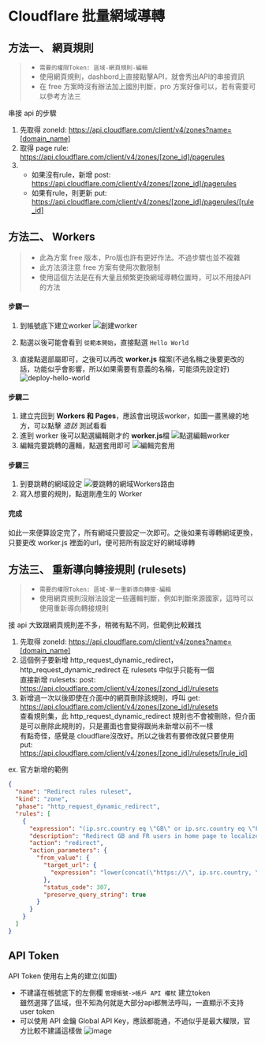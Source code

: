 Cloudflare 批量網域導轉
===

方法一、 網頁規則
---
> * `需要的權限Token: 區域-網頁規則-編輯`
> * 使用網頁規則，dashbord上直接點擊API，就會秀出API的串接資訊
> * 在 free 方案時沒有辦法加上國別判斷，pro 方案好像可以，若有需要可以參考方法三

串接 api 的步驟
1. 先取得 zoneId: https://api.cloudflare.com/client/v4/zones?name=[domain_name]
2. 取得 page rule: https://api.cloudflare.com/client/v4/zones/[zone_id]/pagerules
3. - 如果沒有rule，新增 post: https://api.cloudflare.com/client/v4/zones/[zone_id]/pagerules
   - 如果有rule，則更新 put: https://api.cloudflare.com/client/v4/zones/[zone_id]/pagerules/[rule_id]


方法二、 Workers
---
> * 此為方案 free 版本，Pro版也許有更好作法。不過步驟也並不複雜
> * 此方法須注意 free 方案有使用次數限制
> * 使用這個方法是在有大量且頻繁更換網域導轉位置時，可以不用接API的方法
#### 步驟一
1. 到帳號底下建立worker
![創建worker](https://github.com/user-attachments/assets/840ea81a-0224-4c0f-8337-c9a60d577bac)

2. 點選以後可能會看到 `從範本開始`，直接點選 `Hello World`
3. 直接點選部屬即可，之後可以再改 **worker.js** 檔案(不過名稱之後要更改的話，功能似乎會影響，所以如果需要有意義的名稱，可能須先設定好)
![deploy-hello-world](https://github.com/user-attachments/assets/fbfb3c4b-e0a3-4007-9bc4-ff5f8e78c654)


#### 步驟二
1. 建立完回到 **Workers 和 Pages**，應該會出現該worker，如圖一畫黑線的地方，可以點擊 *造訪* 測試看看
2. 進到 worker 後可以點選編輯剛才的 **worker.js**檔
   ![點選編輯worker](https://github.com/user-attachments/assets/fcb7ca94-beda-47f9-b9ec-63eb3708f0a2)
3. 編輯完要跳轉的邏輯，點選套用即可
   ![編輯完套用](https://github.com/user-attachments/assets/a8069081-c06d-4164-8c84-6c7ddf5dd0a8)

#### 步驟三
1. 到要跳轉的網域設定
   ![要跳轉的網域Workers路由](https://github.com/user-attachments/assets/7719886e-8ded-4b47-b3f2-a53669f250f1)
2. 寫入想要的規則，點選剛產生的 Worker

#### 完成
如此一來便算設定完了，所有網域只要設定一次即可。之後如果有導轉網域更換，只要更改 worker.js 裡面的url，便可把所有設定好的網域導轉

方法三、 重新導向轉接規則 (rulesets)
---
> * `需要的權限Token: 區域-單一重新導向轉接-編輯`
> * 使用網頁規則沒辦法設定一些邏輯判斷，例如判斷來源國家，這時可以使用重新導向轉接規則

接 api 大致跟網頁規則差不多，稍微有點不同，但範例比較難找
1. 先取得 zoneId: https://api.cloudflare.com/client/v4/zones?name=[domain_name]
2. 這個例子要新增 http_request_dynamic_redirect，http_request_dynamic_redirect 在 rulesets 中似乎只能有一個  
   直接新增 rulesets: post: https://api.cloudflare.com/client/v4/zones/[zond_id]/rulesets
3. 新增過一次以後即使在介面中的網頁刪除該規則，呼叫 get: https://api.cloudflare.com/client/v4/zones/[zone_id]/rulesets  
   查看規則集，此 http_request_dynamic_redirect 規則也不會被刪除，但介面是可以刪除此規則的，只是畫面也會變得跟尚未新增以前不一樣  
   有點奇怪，感覺是 cloudflare沒改好。所以之後若有要修改就只要使用  
   put: https://api.cloudflare.com/client/v4/zones/[zone_id]/rulesets/[rule_id]

ex. 官方新增的範例
``` json
{
  "name": "Redirect rules ruleset",
  "kind": "zone",
  "phase": "http_request_dynamic_redirect",
  "rules": [
    {
      "expression": "(ip.src.country eq \"GB\" or ip.src.country eq \"FR\") and http.request.uri.path eq \"/\"",
      "description": "Redirect GB and FR users in home page to localized site.",
      "action": "redirect",
      "action_parameters": {
        "from_value": {
          "target_url": {
            "expression": "lower(concat(\"https://\", ip.src.country, \".example.com\"))"
          },
          "status_code": 307,
          "preserve_query_string": true
        }
      }
    }
  ]
}
```

API Token
---
API Token 使用右上角的建立(如圖)
* 不建議在帳號底下的左側欄 `管理帳號->帳戶 API 權杖` 建立token  
  雖然選擇了區域，但不知為何就是大部分api都無法呼叫，一直顯示不支持user token
* 可以使用 API 金鑰 Global API Key，應該都能通，不過似乎是最大權限，官方比較不建議這樣做
![image](https://github.com/user-attachments/assets/5cb5b959-4b60-4b14-83b7-56158d9cca89)
